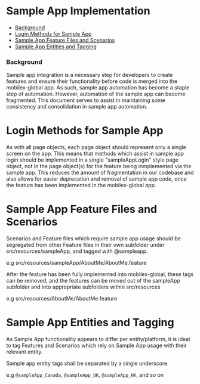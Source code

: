 Sample App Implementation
======================

*   [Background](#Background)
*   [Login Methods for Sample App](#Login-Methods-for-Sample-App)
*   [Sample App Feature Files and Scenarios](#Sample-App-Feature-Files-and-Scenarios)
*   [Sample App Entities and Tagging](#Sample-App-Entities-and-Tagging)

### Background
Sample app integration is a necessary step for developers to create features and ensure their functionality before 
code is merged into the mobilex-global app.  As such, sample app automation has become a staple step of automation.
However, automation of the sample app can become fragmented.  This document serves to assist in maintaining
some consistency and consolidation in sample app automation.

# Login Methods for Sample App
As with all page objects, each page object should represent only a single screen on the app.  This means that methods 
which assist in sample app login should be implemented in a single  "sampleAppLogin" style page object, not in the
page object(s) for the feature being inmplemented via the sample app.   This reduces the amount of fragmentation in our 
codebase and also allows for easier deprecation and removal of sample app code, once the feature has been implemented in
the mobilex-global app.

# Sample App Feature Files and Scenarios
Scenarios and Feature files which require sample app usage should be segregated from other Feature files in their own 
subfolder under src/resources/sampleApp, and tagged with @sampleapp.
  
e.g src/resources/sampleApp/AboutMe/AboutMe.feature

After the feature has been fully implemented into mobilex-global, these tags can be removed, and the features can be 
moved out of the sampleApp subfolder and into appropriate subfolders within src/resources

e.g src/resources/AboutMe/AboutMe.feature

# Sample App Entities and Tagging
As Sample App functionality appears to differ per entity/platform, it is ideal to tag Features and Scenarios which rely 
on Sample App usage with their relevant entity.  

Sample app entity tags shall be separated by a single underscore

e.g `@sampleApp_Canada`, `@sampleApp_UK`, `@sampleApp_HK`, and so on

